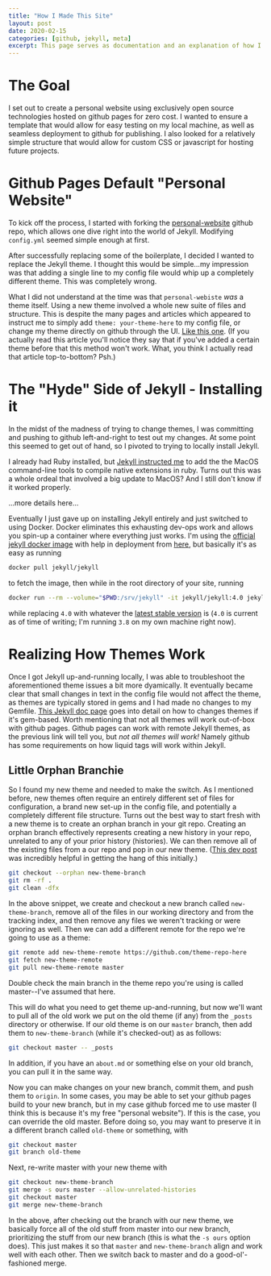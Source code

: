 ```yaml
---
title: "How I Made This Site"
layout: post
date: 2020-02-15 
categories: [github, jekyll, meta]
excerpt: This page serves as documentation and an explanation of how I made this site, all the gory details included. 
---
```


# The Goal

I set out to create a personal website using exclusively open source technologies hosted on github pages for zero cost. I wanted to ensure a template that would allow for easy testing on my local machine, as well as seamless deployment to github for publishing. I also looked for a relatively simple structure that would allow for custom CSS or javascript for hosting future projects. 


# Github Pages Default "Personal Website"

To kick off the process, I started with forking the [personal-website](https://github.com/github/personal-website) github repo, which allows one dive right into the world of Jekyll. Modifying `config.yml` seemed simple enough at first. 

After successfully replacing some of the boilerplate, I decided I wanted to replace the Jekyll theme. I thought this would be simple...my impression was that adding a single line to my config file would whip up a completely different theme. This was completely wrong. 

What I did not understand at the time was that `personal-webiste` *was* a theme itself. Using a new theme involved a whole new suite of files and structure. This is despite the many pages and articles which appeared to instruct me to simply add `theme: your-theme-here` to my config file, or change my theme directly on github through the UI. [Like this one](https://help.github.com/en/github/working-with-github-pages/adding-a-theme-to-your-github-pages-site-with-the-theme-chooser). (If you actually read this article you'll notice they say that if you've added a certain theme before that this method won't work. What, you think I actually read that article top-to-bottom? Psh.)

# The "Hyde" Side of Jekyll - Installing it 

In the midst of the madness of trying to change themes, I was committing and pushing to github left-and-right to test out my changes. At some point this seemed to get out of hand, so I pivoted to trying to locally install Jekyll. 

I already had Ruby installed, but [Jekyll instructed me](https://jekyllrb.com/docs/installation/macos/) to add the the MacOS command-line tools to compile native extensions in ruby. Turns out this was a whole ordeal that involved a big update to MacOS? And I still don't know if it worked properly. 

...more details here... 

Eventually I just gave up on installing Jekyll entirely and just switched to using Docker. Docker eliminates this exhausting dev-ops work and allows you spin-up a container where everything just works. I'm using the [official jekyll docker image](https://hub.docker.com/r/jekyll/jekyll/) with help in deployment from [here](https://hub.docker.com/r/jekyll/jekyll/), but basically it's as easy as running 
```bash 
docker pull jekyll/jekyll 
```
to fetch the image, then while in the root directory of your site, running 
```bash 
docker run --rm --volume="$PWD:/srv/jekyll" -it jekyll/jekyll:4.0 jekyll build
```
while replacing `4.0` with whatever the [latest stable version](https://jekyllrb.com/news/releases/) is (`4.0` is current as of time of writing; I'm running `3.8` on my own machine right now). 


# Realizing How Themes Work 

Once I got Jekyll up-and-running locally, I was able to troubleshoot the aforementioned theme issues a bit more dyamically. It eventually became clear that small changes in text in the config file would not affect the theme, as themes are typically stored in gems and I had made no changes to my Gemfile. [This Jekyll doc page](https://jekyllrb.com/docs/themes/) goes into detail on how to changes themes if it's gem-based. Worth mentioning that not all themes will work out-of-box with github pages. Github pages can work with remote Jekyll themes, as the previous link will tell you, but *not all themes will work!* Namely github has some requirements on how liquid tags will work within Jekyll. 

## Little Orphan Branchie 

So I found my new theme and needed to make the switch. As I mentioned before, new themes often require an entirely different set of files for configuration, a brand new set-up in the config file, and potentially a completely different file structure. Turns out the best way to start fresh with a new theme is to create an orphan branch in your git repo. Creating an orphan branch effectively represents creating a new history in your repo, unrelated to any of your prior history (histories). We can then remove all of the existing files from a our repo and pop in our new theme. ([This dev post](https://dev.to/craicoverflow/-how-to-change-the-theme-in-your-jekyll-application-k5j) was incredibly helpful in getting the hang of this initially.)

```bash 
git checkout --orphan new-theme-branch
git rm -rf . 
git clean -dfx 
```
In the above snippet, we create and checkout a new branch called `new-theme-branch`, remove all of the files in our working directory and from the tracking index, and then remove any files we weren't tracking or were ignoring as well. Then we can add a different remote for the repo we're going to use as a theme: 
```bash
git remote add new-theme-remote https://github.com/theme-repo-here
git fetch new-theme-remote 
git pull new-theme-remote master
```
Double check the main branch in the theme repo you're using is called master--I've assumed that here. 

This will do what you need to get theme up-and-running, but now we'll want to pull all of the old work we put on the old theme (if any) from the `_posts` directory or otherwise. If our old theme is on our `master` branch, then add them to `new-theme-branch` (while it's checked-out) as as follows: 
```bash
git checkout master -- _posts
```
In addition, if you have an `about.md` or something else on your old branch, you can pull it in the same way. 


Now you can make changes on your new branch, commit them, and push them to `origin`. In some cases, you may be able to set your github pages build to your new branch, but in my case github forced me to use master (I think this is because it's my free "personal website"). If this is the case, you can override the old master. Before doing so, you may want to preserve it in a different branch called `old-theme` or something, with 
```bash
git checkout master 
git branch old-theme 
```

Next, re-write master with your new theme with 
```bash 
git checkout new-theme-branch
git merge -s ours master --allow-unrelated-histories
git checkout master
git merge new-theme-branch
```
In the above, after checking out the branch with our new theme, we basically force all of the old stuff from master into our new branch, prioritizing the stuff from our new branch (this is what the `-s ours` option does). This just makes it so that `master` and `new-theme-branch` align and work well with each other. Then we switch back to master and do a good-ol'-fashioned merge. 



